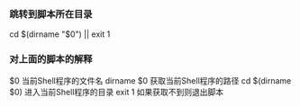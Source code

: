 ### 跳转到脚本所在目录  
cd $(dirname "$0") || exit 1  

### 对上面的脚本的解释
$0          	  当前Shell程序的文件名
dirname $0  	  获取当前Shell程序的路径
cd $(dirname $0)  进入当前Shell程序的目录
exit 1            如果获取不到则退出脚本  
